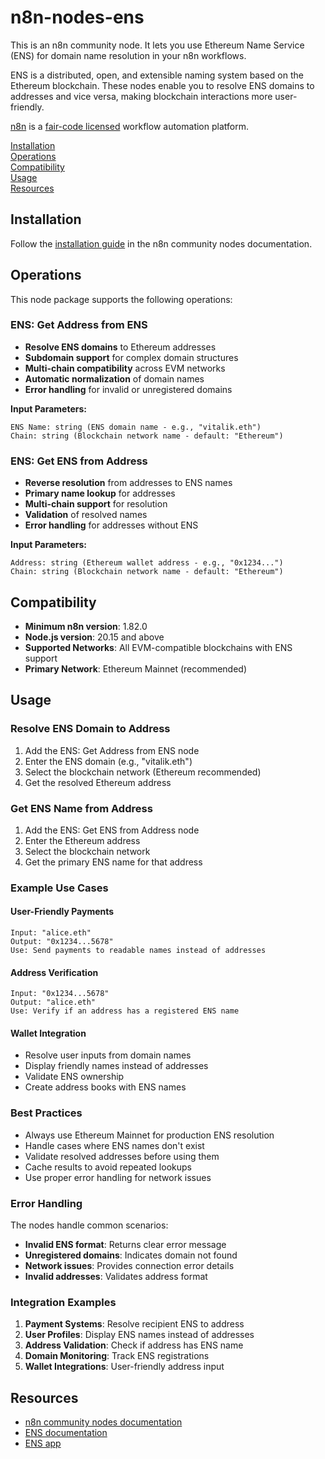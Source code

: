 # n8n-nodes-ens

This is an n8n community node. It lets you use Ethereum Name Service (ENS) for domain name resolution in your n8n workflows.

ENS is a distributed, open, and extensible naming system based on the Ethereum blockchain. These nodes enable you to resolve ENS domains to addresses and vice versa, making blockchain interactions more user-friendly.

[n8n](https://n8n.io/) is a [fair-code licensed](https://docs.n8n.io/reference/license/) workflow automation platform.

[Installation](#installation)  
[Operations](#operations)  
[Compatibility](#compatibility)  
[Usage](#usage)  
[Resources](#resources)

## Installation

Follow the [installation guide](https://docs.n8n.io/integrations/community-nodes/installation/) in the n8n community nodes documentation.

## Operations

This node package supports the following operations:

### ENS: Get Address from ENS

- **Resolve ENS domains** to Ethereum addresses
- **Subdomain support** for complex domain structures
- **Multi-chain compatibility** across EVM networks
- **Automatic normalization** of domain names
- **Error handling** for invalid or unregistered domains

**Input Parameters:**

```
ENS Name: string (ENS domain name - e.g., "vitalik.eth")
Chain: string (Blockchain network name - default: "Ethereum")
```

### ENS: Get ENS from Address

- **Reverse resolution** from addresses to ENS names
- **Primary name lookup** for addresses
- **Multi-chain support** for resolution
- **Validation** of resolved names
- **Error handling** for addresses without ENS

**Input Parameters:**

```
Address: string (Ethereum wallet address - e.g., "0x1234...")
Chain: string (Blockchain network name - default: "Ethereum")
```

## Compatibility

- **Minimum n8n version**: 1.82.0
- **Node.js version**: 20.15 and above
- **Supported Networks**: All EVM-compatible blockchains with ENS support
- **Primary Network**: Ethereum Mainnet (recommended)

## Usage

### Resolve ENS Domain to Address

1. Add the ENS: Get Address from ENS node
2. Enter the ENS domain (e.g., "vitalik.eth")
3. Select the blockchain network (Ethereum recommended)
4. Get the resolved Ethereum address

### Get ENS Name from Address

1. Add the ENS: Get ENS from Address node
2. Enter the Ethereum address
3. Select the blockchain network
4. Get the primary ENS name for that address

### Example Use Cases

#### User-Friendly Payments

```
Input: "alice.eth"
Output: "0x1234...5678"
Use: Send payments to readable names instead of addresses
```

#### Address Verification

```
Input: "0x1234...5678"
Output: "alice.eth"
Use: Verify if an address has a registered ENS name
```

#### Wallet Integration

- Resolve user inputs from domain names
- Display friendly names instead of addresses
- Validate ENS ownership
- Create address books with ENS names

### Best Practices

- Always use Ethereum Mainnet for production ENS resolution
- Handle cases where ENS names don't exist
- Validate resolved addresses before using them
- Cache results to avoid repeated lookups
- Use proper error handling for network issues

### Error Handling

The nodes handle common scenarios:

- **Invalid ENS format**: Returns clear error message
- **Unregistered domains**: Indicates domain not found
- **Network issues**: Provides connection error details
- **Invalid addresses**: Validates address format

### Integration Examples

1. **Payment Systems**: Resolve recipient ENS to address
2. **User Profiles**: Display ENS names instead of addresses
3. **Address Validation**: Check if address has ENS name
4. **Domain Monitoring**: Track ENS registrations
5. **Wallet Integrations**: User-friendly address input

## Resources

- [n8n community nodes documentation](https://docs.n8n.io/integrations/#community-nodes)
- [ENS documentation](https://docs.ens.domains/)
- [ENS app](https://app.ens.domains/)
